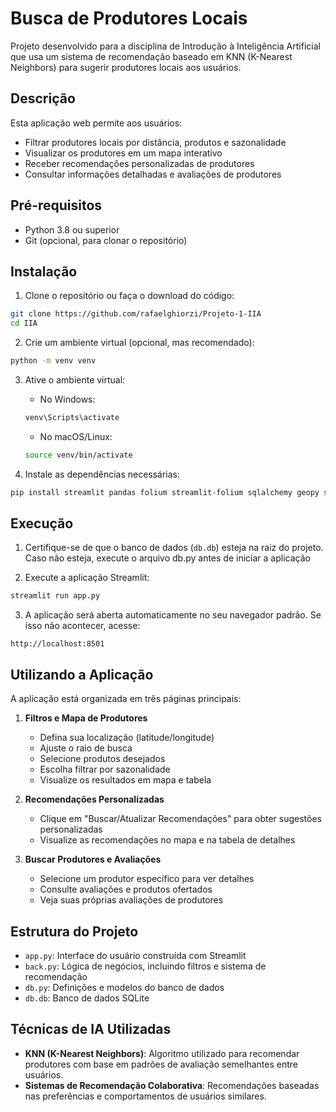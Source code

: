 # Busca de Produtores Locais

Projeto desenvolvido para a disciplina de Introdução à Inteligência Artificial que usa um sistema de recomendação baseado em KNN (K-Nearest Neighbors) para sugerir produtores locais aos usuários.

## Descrição

Esta aplicação web permite aos usuários:
- Filtrar produtores locais por distância, produtos e sazonalidade
- Visualizar os produtores em um mapa interativo
- Receber recomendações personalizadas de produtores
- Consultar informações detalhadas e avaliações de produtores

## Pré-requisitos

- Python 3.8 ou superior
- Git (opcional, para clonar o repositório)

## Instalação

1. Clone o repositório ou faça o download do código:
```bash
git clone https://github.com/rafaelghiorzi/Projeto-1-IIA
cd IIA
```

2. Crie um ambiente virtual (opcional, mas recomendado):
```bash
python -m venv venv
```

3. Ative o ambiente virtual:
   - No Windows:
   ```bash
   venv\Scripts\activate
   ```
   - No macOS/Linux:
   ```bash
   source venv/bin/activate
   ```

4. Instale as dependências necessárias:
```bash
pip install streamlit pandas folium streamlit-folium sqlalchemy geopy scikit-learn
```

## Execução

1. Certifique-se de que o banco de dados (`db.db`) esteja na raiz do projeto. Caso não esteja, execute o arquivo db.py antes de iniciar a aplicação

2. Execute a aplicação Streamlit:
```bash
streamlit run app.py
```

3. A aplicação será aberta automaticamente no seu navegador padrão. Se isso não acontecer, acesse:
```
http://localhost:8501
```

## Utilizando a Aplicação

A aplicação está organizada em três páginas principais:

1. **Filtros e Mapa de Produtores**
   - Defina sua localização (latitude/longitude)
   - Ajuste o raio de busca
   - Selecione produtos desejados
   - Escolha filtrar por sazonalidade
   - Visualize os resultados em mapa e tabela

2. **Recomendações Personalizadas**
   - Clique em "Buscar/Atualizar Recomendações" para obter sugestões personalizadas
   - Visualize as recomendações no mapa e na tabela de detalhes

3. **Buscar Produtores e Avaliações**
   - Selecione um produtor específico para ver detalhes
   - Consulte avaliações e produtos ofertados
   - Veja suas próprias avaliações de produtores

## Estrutura do Projeto

- `app.py`: Interface do usuário construída com Streamlit
- `back.py`: Lógica de negócios, incluindo filtros e sistema de recomendação
- `db.py`: Definições e modelos do banco de dados
- `db.db`: Banco de dados SQLite

## Técnicas de IA Utilizadas

- **KNN (K-Nearest Neighbors)**: Algoritmo utilizado para recomendar produtores com base em padrões de avaliação semelhantes entre usuários.
- **Sistemas de Recomendação Colaborativa**: Recomendações baseadas nas preferências e comportamentos de usuários similares.
